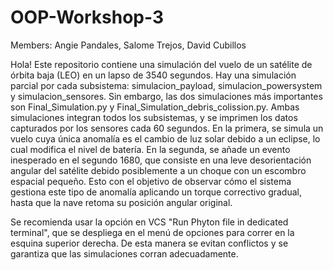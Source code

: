 # OOP-Workshop-3
Members: Angie Pandales, Salome Trejos, David Cubillos

Hola! Este repositorio contiene una simulación del vuelo de un satélite de órbita baja (LEO) en un lapso de 3540 segundos. Hay una simulación parcial por cada subsistema: simulacion_payload, simulacion_powersystem y simulacion_sensores. Sin embargo, las dos simulaciones más importantes son Final_Simulation.py y Final_Simulation_debris_colission.py. Ambas simulaciones integran todos los subsistemas, y se imprimen los datos capturados por los sensores cada 60 segundos. En la primera, se simula un vuelo cuya única anomalía es el cambio de luz solar debido a un eclipse, lo cual modifica el nivel de batería. En la segunda, se añade un evento inesperado en el segundo 1680, que consiste en una leve desorientación angular del satélite debido posiblemente a un choque con un escombro espacial pequeño. Esto con el objetivo de observar cómo el sistema gestiona este tipo de anomalía aplicando un torque correctivo gradual, hasta que la nave retoma su posición angular original.

Se recomienda usar la opción en VCS "Run Phyton file in dedicated terminal", que se despliega en el menú de opciones para correr en la esquina superior derecha. De esta manera se evitan conflictos y se garantiza que las simulaciones corran adecuadamente.
